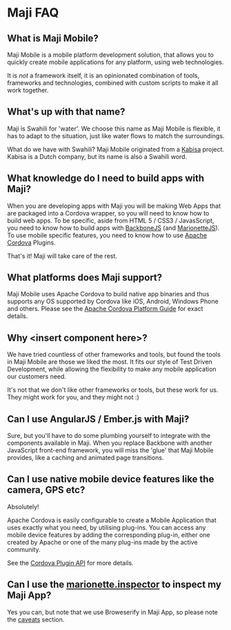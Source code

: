 # Maji FAQ

## What is Maji Mobile?

Maji Mobile is a mobile platform development solution, that allows you to quickly create mobile applications for any platform, using web technologies.

It is *not* a framework itself, it is an opinionated combination of tools, frameworks and technologies, combined with custom scripts to make it all work together.

## What's up with that name?

Maji is Swahili for 'water'. We choose this name as Maji Mobile is flexible, it has to adapt to the situation, just like water flows to match the surroundings.

What do we have with Swahili? Maji Mobile originated from a [Kabisa](http://www.kabisa.nl) project. Kabisa is a Dutch company, but its name is also a Swahili word.

## What knowledge do I need to build apps with Maji?

When you are developing apps with Maji you will be making Web Apps that are packaged into a Cordova wrapper, so you will need to know how to build web apps.
To be specific, aside from HTML 5 / CSS3 / JavasScript, you need to know how to build apps with [BackboneJS](http://backbonejs.org) (and [MarionetteJS](http://marionettejs.com)). To use mobile specific features, you need to know how to use [Apache Cordova](http://cordova.apache.org) Plugins.

That's it! Maji will take care of the rest.

## What platforms does Maji support?

Maji Mobile uses Apache Cordova to build native app binaries and thus supports any OS supported by Cordova like iOS, Android, Windows Phone and others.
Please see the [Apache Cordova Platform Guide](http://cordova.apache.org/docs/en/4.0.0/guide_support_index.md.html#Platform%20Support) for exact details.

## Why \<insert component here\>?
We have tried countless of other frameworks and tools, but found the tools in Maji Mobile are those we liked the most. It fits our style of Test Driven Development, while allowing the flexibility to make any mobile application our customers need.

It's not that we don't like other frameworks or tools, but these work for us. They might work for you, and they might not :)

## Can I use AngularJS / Ember.js with Maji?

Sure, but you'll have to do some plumbing yourself to integrate with the components available in Maji.
When you replace Backbone with another JavaScript front-end framework, you will miss the 'glue' that Maji Mobile provides, like a caching and animated page transitions.

## Can I use native mobile device features like the camera, GPS etc?

Absolutely!

Apache Cordova is easily configurable to create a Mobile Application that uses exactly what you need, by utilising plug-ins.
You can access any mobile device features by adding the corresponding plug-in, either one created by Apache or one of the many plug-ins made by the active community.

See the [Cordova Plugin API](http://docs.phonegap.com/en/4.0.0/cordova_plugins_pluginapis.md.html) for more details.

## Can I use the [marionette.inspector](https://github.com/marionettejs/marionette.inspector) to inspect my Maji App?

Yes you can, but note that we use Broweserify in Maji App, so please note the [caveats](https://github.com/marionettejs/marionette.inspector#caveats) section.